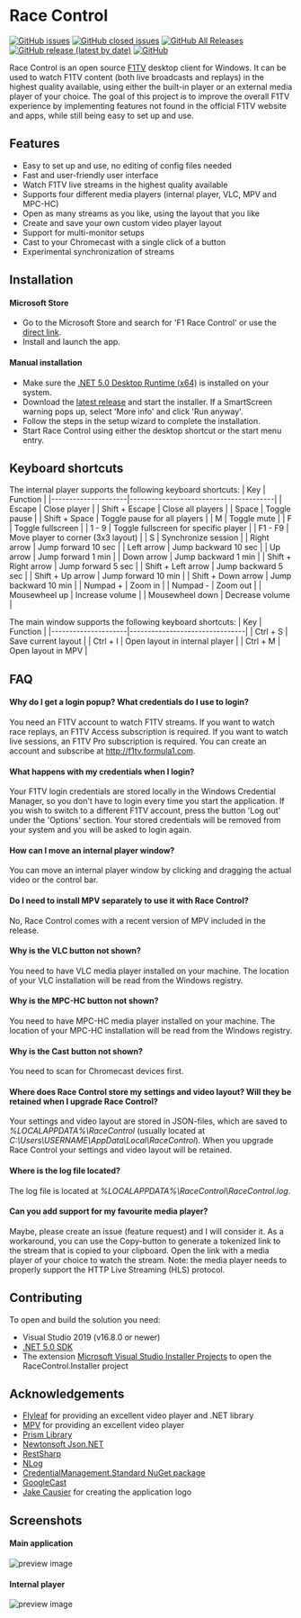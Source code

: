 # Race Control
[![GitHub issues](https://img.shields.io/github/issues/robvdpol/RaceControl)](https://github.com/robvdpol/RaceControl/issues?q=is%3Aopen+is%3Aissue)
[![GitHub closed issues](https://img.shields.io/github/issues-closed/robvdpol/RaceControl)](https://github.com/robvdpol/RaceControl/issues?q=is%3Aissue+is%3Aclosed)
[![GitHub All Releases](https://img.shields.io/github/downloads/robvdpol/RaceControl/total)](https://github.com/robvdpol/RaceControl/releases)
[![GitHub release (latest by date)](https://img.shields.io/github/v/release/robvdpol/RaceControl)](https://github.com/robvdpol/RaceControl/releases/latest)
[![GitHub](https://img.shields.io/github/license/robvdpol/RaceControl)](https://github.com/robvdpol/RaceControl/blob/master/LICENSE.md)

Race Control is an open source [F1TV](https://f1tv.formula1.com) desktop client for Windows. It can be used to watch F1TV content (both live broadcasts and replays) in the highest quality available, using either the built-in player or an external media player of your choice. The goal of this project is to improve the overall F1TV experience by implementing features not found in the official F1TV website and apps, while still being easy to set up and use.

## Features
* Easy to set up and use, no editing of config files needed
* Fast and user-friendly user interface
* Watch F1TV live streams in the highest quality available
* Supports four different media players (internal player, VLC, MPV and MPC-HC)
* Open as many streams as you like, using the layout that you like
* Create and save your own custom video player layout
* Support for multi-monitor setups
* Cast to your Chromecast with a single click of a button
* Experimental synchronization of streams

## Installation
#### Microsoft Store
* Go to the Microsoft Store and search for 'F1 Race Control' or use the [direct link](https://www.microsoft.com/store/apps/9MWC9PJ4JFWW).
* Install and launch the app.

#### Manual installation
* Make sure the [.NET 5.0 Desktop Runtime (x64)](https://dotnet.microsoft.com/download/dotnet-core/5.0/runtime) is installed on your system.
* Download the [latest release](https://github.com/robvdpol/RaceControl/releases/latest) and start the installer. If a SmartScreen warning pops up, select 'More info' and click 'Run anyway'.
* Follow the steps in the setup wizard to complete the installation.
* Start Race Control using either the desktop shortcut or the start menu entry.

## Keyboard shortcuts
The internal player supports the following keyboard shortcuts:
| Key                 | Function                               |
|---------------------|----------------------------------------|
| Escape              | Close player                           |
| Shift + Escape      | Close all players                      |
| Space               | Toggle pause                           |
| Shift + Space       | Toggle pause for all players           |
| M                   | Toggle mute                            |
| F                   | Toggle fullscreen                      |
| 1 - 9               | Toggle fullscreen for specific player  |
| F1 - F9             | Move player to corner (3x3 layout)     |
| S                   | Synchronize session                    |
| Right arrow         | Jump forward 10 sec                    |
| Left arrow          | Jump backward 10 sec                   |
| Up arrow            | Jump forward 1 min                     |
| Down arrow          | Jump backward 1 min                    |
| Shift + Right arrow | Jump forward 5 sec                     |
| Shift + Left arrow  | Jump backward 5 sec                    |
| Shift + Up arrow    | Jump forward 10 min                    |
| Shift + Down arrow  | Jump backward 10 min                   |
| Numpad +            | Zoom in                                |
| Numpad -            | Zoom out                               |
| Mousewheel up       | Increase volume                        |
| Mousewheel down     | Decrease volume                        |

The main window supports the following keyboard shortcuts:
| Key                 | Function                       |
|---------------------|--------------------------------|
| Ctrl + S            | Save current layout            |
| Ctrl + I            | Open layout in internal player |
| Ctrl + M            | Open layout in MPV             |

## FAQ
#### Why do I get a login popup? What credentials do I use to login?
You need an F1TV account to watch F1TV streams. If you want to watch race replays, an F1TV Access subscription is required. If you want to watch live sessions, an F1TV Pro subscription is required. You can create an account and subscribe at http://f1tv.formula1.com.

#### What happens with my credentials when I login?
Your F1TV login credentials are stored locally in the Windows Credential Manager, so you don't have to login every time you start the application. If you wish to switch to a different F1TV account, press the button 'Log out' under the 'Options' section. Your stored credentials will be removed from your system and you will be asked to login again.

#### How can I move an internal player window?
You can move an internal player window by clicking and dragging the actual video or the control bar.

#### Do I need to install MPV separately to use it with Race Control?
No, Race Control comes with a recent version of MPV included in the release.

#### Why is the VLC button not shown?
You need to have VLC media player installed on your machine. The location of your VLC installation will be read from the Windows registry.

#### Why is the MPC-HC button not shown?
You need to have MPC-HC media player installed on your machine. The location of your MPC-HC installation will be read from the Windows registry.

#### Why is the Cast button not shown?
You need to scan for Chromecast devices first.

#### Where does Race Control store my settings and video layout? Will they be retained when I upgrade Race Control?
Your settings and video layout are stored in JSON-files, which are saved to *%LOCALAPPDATA%\RaceControl* (usually located at *C:\Users\USERNAME\AppData\Local\RaceControl*). When you upgrade Race Control your settings and video layout will be retained.

#### Where is the log file located?
The log file is located at *%LOCALAPPDATA%\RaceControl\RaceControl.log*.

#### Can you add support for my favourite media player?
Maybe, please create an issue (feature request) and I will consider it. As a workaround, you can use the Copy-button to generate a tokenized link to the stream that is copied to your clipboard. Open the link with a media player of your choice to watch the stream. Note: the media player needs to properly support the HTTP Live Streaming (HLS) protocol.

## Contributing
To open and build the solution you need:
* Visual Studio 2019 (v16.8.0 or newer)
* [.NET 5.0 SDK](https://dotnet.microsoft.com/download/visual-studio-sdks)
* The extension [Microsoft Visual Studio Installer Projects](https://marketplace.visualstudio.com/items?itemName=VisualStudioClient.MicrosoftVisualStudio2017InstallerProjects) to open the RaceControl.Installer project

## Acknowledgements
* [Flyleaf](https://github.com/SuRGeoNix/Flyleaf) for providing an excellent video player and .NET library
* [MPV](https://mpv.io) for providing an excellent video player
* [Prism Library](https://prismlibrary.com)
* [Newtonsoft Json.NET](https://www.newtonsoft.com/json)
* [RestSharp](https://restsharp.dev)
* [NLog](https://nlog-project.org)
* [CredentialManagement.Standard NuGet package](https://www.nuget.org/packages/CredentialManagement.Standard)
* [GoogleCast](https://github.com/kakone/GoogleCast)
* [Jake Causier](https://github.com/jakecausier) for creating the application logo

## Screenshots
#### Main application
![preview image](https://imgur.com/GIPIPvP.png)
#### Internal player
![preview image](https://imgur.com/drUlpAV.png)
